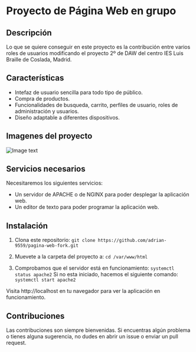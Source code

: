 # Proyecto de Página Web en grupo

## Descripción
Lo que se quiere conseguir en este proyecto es la contribución entre varios roles de usuarios modificando el proyecto 2º de DAW del centro IES Luis Braille de Coslada, Madrid.

## Características

 - Intefaz de usuario sencilla para todo tipo de público.
 - Compra de productos.
 - Funcionalidades de busqueda, carrito, perfiles de usuario, roles de administración y usuarios.
 - Diseño adaptable a diferentes dispositivos.

## Imagenes del proyecto
![Image text](https://github.com/Public/IMAGE/paginaWeb.png)

## Servicios necesarios
 Necesitaremos los siguientes servicios:
  - Un servidor de APACHE o de NGINX para poder desplegar la aplicación web.
  - Un editor de texto para poder programar la aplicación web.

## Instalación
  1. Clona este repositorio:  `git clone https://github.com/adrian-9559/pagina-web-fork.git`

  2. Muevete a la carpeta del proyecto a: `cd /var/www/html`

  3. Comprobamos que el servidor está en funcionamiento: `systemctl status apache2`
       Si no esta iniciado, hacemos el siguiente comando: `systemctl start apache2`

Visita http://localhost en tu navegador para ver la aplicación en funcionamiento.

## Contribuciones

Las contribuciones son siempre bienvenidas. Si encuentras algún problema o tienes alguna sugerencia, no dudes en abrir un issue o enviar un pull request.
